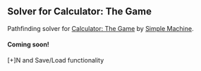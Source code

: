 ## Solver for Calculator: The Game

Pathfinding solver for [Calculator: The Game](http://www.simplemachine.co/game/calculator-the-game/) by [Simple Machine](http://www.simplemachine.co).

#### Coming soon!
[+]N and Save/Load functionality